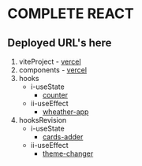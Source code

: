 # COMPLETE REACT
## Deployed URL's here

1. viteProject
          - [vercel]()
1. components
          - [vercel](https://react-henna-six.vercel.app/)
1. hooks
   - i-useState 
      - [counter](https://react-01-usestate.vercel.app/)
   - ii-useEffect
      - [wheather-app](https://react-weatherapp-lime.vercel.app/)
1. hooksRevision
   - i-useState
      - [cards-adder](https://cards-adder.vercel.app/)
   - ii-useEffect
      - [theme-changer](https://theme-changer-gamma.vercel.app/)
